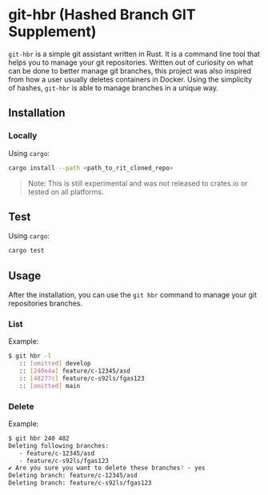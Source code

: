# git-hbr (Hashed Branch GIT Supplement)

`git-hbr` is a simple git assistant written in Rust. It is a command line tool that helps you to manage your git repositories.
Written out of curiosity on what can be done to better manage git branches, this project was also inspired from how a
user usually deletes containers in Docker.
Using the simplicity of hashes, `git-hbr` is able to manage branches in a unique way.

## Installation

### Locally

Using `cargo`:
```bash
cargo install --path <path_to_rit_cloned_repo>
```

> Note: This is still experimental and was not released to crates.io or tested on all platforms.

## Test

Using `cargo`:
```bash
cargo test
```

## Usage

After the installation, you can use the `git hbr` command to manage your git repositories branches.

### List

Example:
```bash
$ git hbr -l
   :: [omitted] develop
   :: [240e4a] feature/c-12345/asd
   :: [48277c] feature/c-s92ls/fgas123
   :: [omitted] main
```

### Delete

Example:
```bash
$ git hbr 240 482
Deleting following branches:
   - feature/c-12345/asd
   - feature/c-s92ls/fgas123
✔ Are you sure you want to delete these branches? · yes
Deleting branch: feature/c-12345/asd
Deleting branch: feature/c-s92ls/fgas123
```

